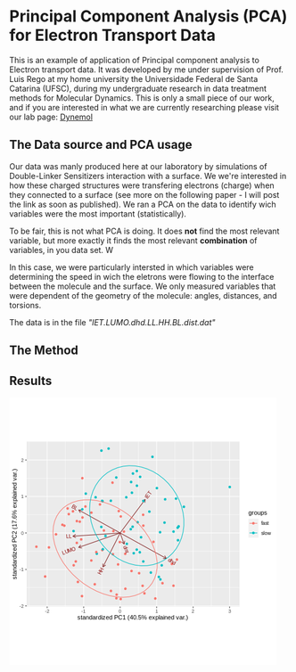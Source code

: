 # Principal Component Analysis (PCA) for Electron Transport Data
This is an example of application of Principal component analysis to Electron transport data. It was developed by me under supervision of Prof. Luis Rego at my home university the Universidade Federal de Santa Catarina (UFSC), during my undergraduate research in data treatment methods for Molecular Dynamics. This is only a small piece of our work, and if you are interested in what we are currently researching please visit our lab page: [Dynemol](http://luisrego.sites.ufsc.br/)


## The Data source and PCA usage
Our data was manly produced here at our laboratory by simulations of Double-Linker Sensitizers interaction with a surface. We we're interested in how these charged structures were transfering electrons (charge) when they connected to a surface (see more on the following paper - I will post the link as soon as published). We ran a PCA on the data to identify wich variables were the most important (statistically). 

To be fair, this is not what PCA is doing. It does **not** find the most relevant variable, but more exactly it finds the most relevant **combination** of variables, in you data set. W

In this case, we were particularly intersted in which variables were determining the speed in wich the eletrons were flowing to the interface between the molecule and the surface. We only measured variables that were dependent of the geometry of the molecule: angles, distances, and torsions. 

The data is in the file *"IET.LUMO.dhd.LL.HH.BL.dist.dat"*

## The Method

## Results 

![Biplot of components 1 and 2](https://github.com/Coffee4MePlz/PCA_ElectTransp/blob/master/P1P2%20_plot.png "Biplot of components 1 and 2")
